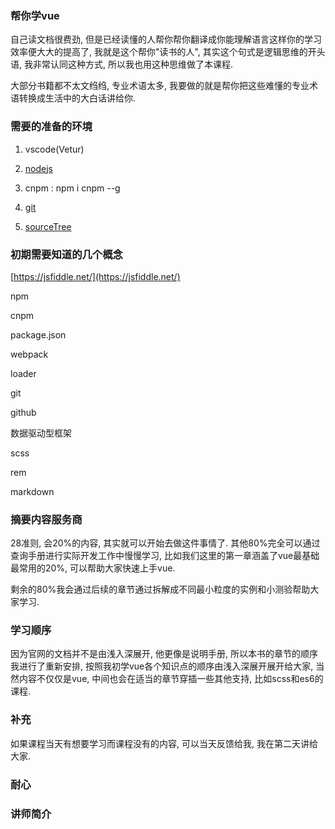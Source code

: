 ### 帮你学vue

自己读文档很费劲, 但是已经读懂的人帮你帮你翻译成你能理解语言这样你的学习效率便大大的提高了, 我就是这个帮你"读书的人", 其实这个句式是逻辑思维的开头语, 我非常认同这种方式, 所以我也用这种思维做了本课程.

大部分书籍都不太文绉绉, 专业术语太多, 我要做的就是帮你把这些难懂的专业术语转换成生活中的大白话讲给你.

### 需要的准备的环境

1. vscode\(Vetur\)
2. [nodejs](https://nodejs.org/en/)
3. cnpm :  npm i cnpm --g

4. [git](https://git-scm.com/downloads)

5. [sourceTree](https://www.sourcetreeapp.com/)

### 初期需要知道的几个概念

[https://jsfiddle.net/](https://jsfiddle.net/)

npm

cnpm

package.json

webpack

loader

git

github

数据驱动型框架

scss

rem

markdown

### 摘要内容服务商

28准则, 会20%的内容, 其实就可以开始去做这件事情了. 其他80%完全可以通过查询手册进行实际开发工作中慢慢学习, 比如我们这里的第一章涵盖了vue最基础最常用的20%,  可以帮助大家快速上手vue.

剩余的80%我会通过后续的章节通过拆解成不同最小粒度的实例和小测验帮助大家学习.

### 学习顺序

因为官网的文档并不是由浅入深展开, 他更像是说明手册, 所以本书的章节的顺序我进行了重新安排, 按照我初学vue各个知识点的顺序由浅入深展开展开给大家, 当然内容不仅仅是vue, 中间也会在适当的章节穿插一些其他支持, 比如scss和es6的课程.

### 补充

如果课程当天有想要学习而课程没有的内容, 可以当天反馈给我, 我在第二天讲给大家.

### 耐心

### 

### **讲师简介**



